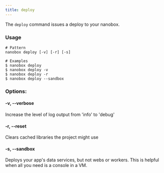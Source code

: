 ```yaml
---
title: deploy
---
```


The `deploy` command issues a deploy to your nanobox.

### Usage
```shell
# Pattern
nanobox deploy [-v] [-r] [-s]

# Examples
$ nanobox deploy
$ nanobox deploy -v
$ nanobox deploy -r
$ nanobox deploy --sandbox
```

### Options:
#### -v, --verbose
Increase the level of log output from 'info' to 'debug'

#### -r, --reset
Clears cached libraries the project might use

#### -s, --sandbox
Deploys your app's data services, but not webs or workers. This is helpful when all you need is a console in a VM.